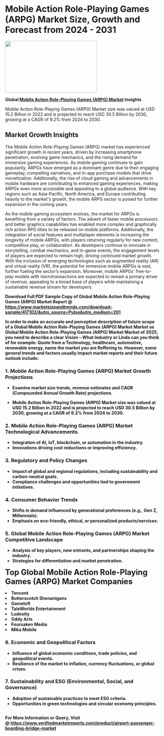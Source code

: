 <H1>Mobile Action Role-Playing Games (ARPG) Market Size, Growth and Forecast from 2024 - 2031</H1><img class="aligncenter size-medium wp-image-584254" src="https://thirdeyenews.in/wp-content/uploads/2024/09/Global-Market-Research-300x168.jpeg" alt="" width="300" height="168" /><p><strong>Global&nbsp;<a href="https://www.marketsizeandtrends.com/download-sample/417102/&amp;utm_source=Pulse&amp;utm_medium=201">Mobile Action Role-Playing Games (ARPG) Market</a> Insights</strong></p><p>Mobile Action Role-Playing Games (ARPG) Market size was valued at USD 15.2 Billion in 2022 and is projected to reach USD 30.5 Billion by 2030, growing at a CAGR of 9.2% from 2024 to 2030.</p><p><h2>Market Growth Insights</h2> <p>The Mobile Action Role-Playing Games (ARPG) market has experienced significant growth in recent years, driven by increasing smartphone penetration, evolving game mechanics, and the rising demand for immersive gaming experiences. As mobile gaming continues to gain popularity, ARPGs have emerged as a dominant genre due to their engaging gameplay, compelling narratives, and in-app purchase models that drive monetization. Additionally, the rise of cloud gaming and advancements in mobile hardware are contributing to enhanced gaming experiences, making ARPGs even more accessible and appealing to a global audience. With key regions such as Asia-Pacific, North America, and Europe contributing heavily to the market's growth, the mobile ARPG sector is poised for further expansion in the coming years.</p> <p><strong></strong></p> <p>As the mobile gaming ecosystem evolves, the market for ARPGs is benefiting from a variety of factors. The advent of faster mobile processors and better graphics capabilities has enabled more complex and graphically rich action RPG titles to be released on mobile platforms. Additionally, the integration of social features and multiplayer elements is increasing the longevity of mobile ARPGs, with players returning regularly for new content, competitive play, or collaboration. As developers continue to innovate in storytelling, combat mechanics, and in-game events, the engagement levels of players are expected to remain high, driving continued market growth. With the inclusion of emerging technologies such as augmented reality (AR) and virtual reality (VR), the potential for immersive mobile ARPGs is vast, further fueling the sector’s expansion. Moreover, mobile ARPGs’ free-to-play models with microtransactions are expected to remain a primary driver of revenue, appealing to a broad base of players while maintaining a sustainable revenue stream for developers.</p> <p><strong></p><p><span class=""><strong>Download Full PDF Sample Copy of Global Mobile Action Role-Playing Games (ARPG) Market Report</strong> @ <a href="https://www.marketsizeandtrends.com/download-sample/417102/&amp;utm_source=Pulse&amp;utm_medium=201" target="_blank">https://www.marketsizeandtrends.com/download-sample/417102/&amp;utm_source=Pulse&amp;utm_medium=201</a></span></p><p>In order to make an accurate and perceptive description of future scope of a Global&nbsp;Mobile Action Role-Playing Games (ARPG) Market Market as Global&nbsp;Mobile Action Role-Playing Games (ARPG) Market Market of 2025, you need to describe a clear Vision &ndash; What Industry or Linda can you think of for example: Quote from a Technology, healthcare, automotive, renewable energy, name the market you are Reffering to. However, some general trends and factors usually impact market reports and their future outlook include:</p><h3>1.&nbsp;<strong>Mobile Action Role-Playing Games (ARPG) Market Growth Projections</strong></h3><ul><li>Examine market size trends, revenue estimates and CAGR (Compounded Annual Growth Rate) projections.</li><li><p>Mobile Action Role-Playing Games (ARPG) Market size was valued at USD 15.2 Billion in 2022 and is projected to reach USD 30.5 Billion by 2030, growing at a CAGR of 9.2% from 2024 to 2030.</p></li></ul><h3>2.&nbsp;<strong>Mobile Action Role-Playing Games (ARPG) Market Technological Advancements</strong></h3><ul><li>Integration of AI, IoT, blockchain, or automation in the industry.</li><li>Innovations driving cost reductions or improving efficiency.</li></ul><h3>3.&nbsp;<strong>Regulatory and Policy Changes</strong></h3><ul><li>Impact of global and regional regulations, including sustainability and carbon-neutral goals.</li><li>Compliance challenges and opportunities tied to government initiatives.</li></ul><h3>4.&nbsp;<strong>Consumer Behavior Trends</strong></h3><ul><li>Shifts in demand influenced by generational preferences (e.g., Gen Z, Millennials).</li><li>Emphasis on eco-friendly, ethical, or personalized products/services.</li></ul><h3>5.&nbsp;<strong>Global Mobile Action Role-Playing Games (ARPG) Market Competitive Landscape</strong></h3><ul><li>Analysis of key players, new entrants, and partnerships shaping the industry.</li><li>Strategies for differentiation and market penetration.</li></ul><p data-pm-slice="1 1 []"><span style="color: inherit; font-family: inherit; font-size: 25px;">Top Global Mobile Action Role-Playing Games (ARPG) Market Companies</span></p><div class="" data-test-id=""><p><li>Tencent</li><li> Butterscotch Shenanigans</li><li> Gameloft</li><li> TaleWorlds Entertainment</li><li> Ludosity</li><li> Oddy Arts</li><li> Foursaken Media</li><li> Mika Mobile</li></p></div><h3>6.&nbsp;<strong>Economic and Geopolitical Factors</strong></h3><ul><li>Influence of global economic conditions, trade policies, and geopolitical events.</li><li>Resilience of the market to inflation, currency fluctuations, or global crises.</li></ul><h3>7.&nbsp;<strong>Sustainability and ESG (Environmental, Social, and Governance)</strong></h3><ul><li>Adoption of sustainable practices to meet ESG criteria.</li><li>Opportunities in green technologies and circular economy principles.</li></ul><h2><strong style="font-size: 14px;">For More Information or Query, Visit @&nbsp;</strong><a style="background-color: #ffffff; font-size: 14px;" href="https://www.marketsizeandtrends.com/report/mobile-action-role-playing-games-arpg-market/" target="_blank">https://www.verifiedmarketreports.com/product/airport-passenger-boarding-bridge-market</a></h2>